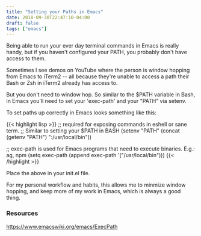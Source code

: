 ```yaml
---
title: "Setting your Paths in Emacs"
date: 2018-09-30T22:47:10-04:00
draft: false 
tags: ["emacs"]
---
```


Being able to run your ever day terminal commands in Emacs is really handy, but if you haven't configured your PATH, you probably don't have access to them.

Sometimes I see demos on YouTube where the person is window hopping from Emacs to iTerm2 -- all because they're unable to access a path their Bash or Zsh in iTerm2 already has access to.

But you don't need to window hop. So similar to the $PATH variable in Bash, in Emacs you'll need to set your 'exec-path' and your "PATH" via setenv.

To set paths up correctly in Emacs looks something like this:

{{< highlight lisp >}}
;; required for exposing commands in eshell or sane term. 
;; Similar to setting your $PATH in BASH
(setenv "PATH" (concat (getenv "PATH") ":/usr/local/bin"))

;; exec-path is used for Emacs programs that need to execute binaries. E.g.: ag, npm
(setq exec-path (append exec-path '("/usr/local/bin")))
{{< /highlight >}}

Place the above in your init.el file.

For my personal workflow and habits, this allows me to minmize window hopping, and keep more of my work in Emacs, which is always a good thing.

### Resources

https://www.emacswiki.org/emacs/ExecPath